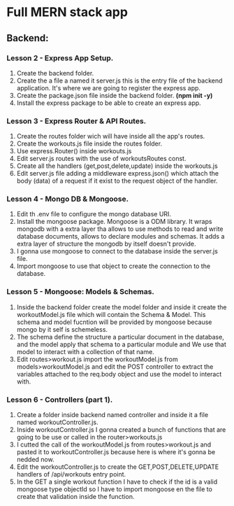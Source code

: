 # Full MERN stack app

## Backend:

### Lesson 2 - Express App Setup.
1. Create the backend folder.
2. Create the a file a named it server.js this is the entry file of the backend application. It's where we are going to register the express app.
3. Create the package.json file inside the backend folder. **(npm init -y)**
4. Install the express package to be able to create an express app.

### Lesson 3 - Express Router & API Routes.
1. Create the routes folder wich will have inside all the app's routes.
2. Create the workouts.js file inside the routes folder.
3. Use express.Router() inside workouts.js
4. Edit server.js routes with the use of workoutsRoutes const.
5. Create all the handlers (get,post,delete,update) inside the workouts.js
6. Edit server.js file adding a middleware express.json() which attach the body (data) of a request if it exist to the request object of the handler.

### Lesson 4 - Mongo DB & Mongoose.
1. Edit th .env file to configure the mongo database URI.
2. Install the mongoose package. Mongoose is a ODM library. It wraps mongodb with a extra layer tha allows to use methods to read and write database documents, allows to declare modules and schemas. It adds a extra layer of structure the mongodb by itself doesn't provide.
3. I gonna use mongoose to connect to the database inside the server.js file.
4. Import mongoose to use that object to create the connection to the database.

### Lesson 5 - Mongoose: Models & Schemas.
1. Inside the backend folder create the model folder and inside it create the workoutModel.js file which will contain the Schema & Model. This schema and model fucntion will be provided by mongoose because mongo by it self is schemeless.
2. The schema define the structure a particular document in the database, and the model apply that schema to a particular module and We use that model to interact with a collection of that name.
3. Edit routes>workout.js import the workoutModel.js from models>workoutModel.js and edit the POST controller to extract the variables attached to the req.body object and use the model to interact with.

### Lesson 6 - Controllers (part 1).
1. Create a folder inside backend named controller and inside it a file named workoutController.js.
2. Inside workoutController.js I gonna created a bunch of functions that are going to be use or called in the router>workouts.js
3. I cutted the call of the workoutModel.js from routes>workout.js and pasted it to workoutController.js because here is where it's gonna be nedded now.
4. Edit the workoutController.js to create the GET,POST,DELETE,UPDATE handlers of /api/workouts entry point.
5. In the GET a single workout function I have to check if the id is a valid mongoose type objectId so I have to import mongoose en the file to create that validation inside the function.